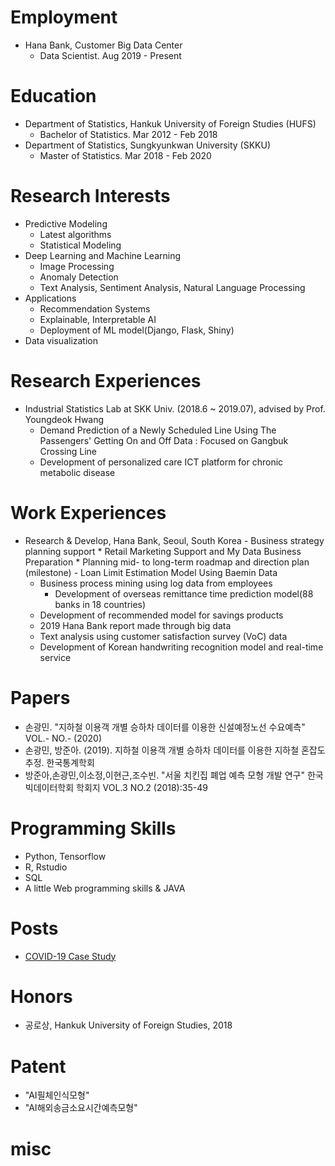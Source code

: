 # Employment
- Hana Bank, Customer Big Data Center
	* Data Scientist. Aug 2019 - Present

# Education
- Department of Statistics, Hankuk University of Foreign Studies (HUFS)
	* Bachelor of Statistics. Mar 2012 - Feb 2018
- Department of Statistics, Sungkyunkwan University (SKKU)
	* Master of Statistics. Mar 2018 - Feb 2020

# Research Interests
- Predictive Modeling
	- Latest algorithms
	- Statistical Modeling
- Deep Learning and Machine Learning
	- Image Processing
	- Anomaly Detection
	- Text Analysis, Sentiment Analysis, Natural Language Processing
- Applications
	- Recommendation Systems
	- Explainable, Interpretable AI
	- Deployment of ML model(Django, Flask, Shiny)
- Data visualization


# Research Experiences
+ Industrial Statistics Lab at SKK Univ. (2018.6 ~ 2019.07), advised by Prof. Youngdeok Hwang
	- Demand Prediction of a Newly Scheduled Line Using The Passengers' Getting On and Off Data : Focused on Gangbuk Crossing Line
	- Development of personalized care ICT platform for chronic metabolic disease

# Work Experiences
- Research & Develop, Hana Bank, Seoul, South Korea
        - Business strategy planning support
		* Retail Marketing Support and My Data Business Preparation
		* Planning mid- to long-term roadmap and direction plan (milestone)
        - Loan Limit Estimation Model Using Baemin Data
	- Business process mining using log data from employees
        - Development of overseas remittance time prediction model(88 banks in 18 countries)
	- Development of recommended model for savings products
	- 2019 Hana Bank report made through big data 
	- Text analysis using customer satisfaction survey (VoC) data
	- Development of Korean handwriting recognition model and real-time service

# Papers
- 손광민.  "지하철 이용객 개별 승하차 데이터를 이용한 신설예정노선 수요예측" VOL.- NO.- (2020)
- 손광민, 방준아. (2019). 지하철 이용객 개별 승하차 데이터를 이용한 지하철 혼잡도 추정. 한국통계학회
- 방준아,손광민,이소정,이현근,조수빈.  "서울 치킨집 폐업 예측 모형 개발 연구" 한국빅데이터학회 학회지 VOL.3 NO.2 (2018):35-49

# Programming Skills
- Python, Tensorflow
- R, Rstudio
- SQL
- A little Web programming skills & JAVA

# Posts
- [COVID-19 Case Study](https://github.com/king4k1/COVID-19)

# Honors
- 공로상, Hankuk University of Foreign Studies, 2018
 
# Patent
- "AI필체인식모형"
- "AI해외송금소요시간예측모형"

# misc

